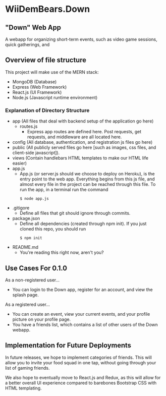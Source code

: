 # WiiDemBears.Down

## "Down" Web App

A webapp for organizing short-term events, such as video game sessions, quick gatherings, and  

## Overview of file structure

This project will make use of the MERN stack:
* MongoDB (Database)
* Express (Web Framework)
* React.js (UI Framework)
* Node.js (Javascript runtime environment)

### Explanation of Directory Structure

* app (All files that deal with backend setup of the application go here)
    * routes.js
       * Express app routes are defined here. Post requests, get requests, and middleware are all located here. 
* config (All database, authentication, and registration js files go here)
* public (All publicly served files go here [such as images, css files, and client-side javascript]).
* views (Contain handlebars HTML templates to make our HTML life easier)
* app.js
    * App.js (or server.js should we choose to deploy on Heroku), is the entry point to the web app. Everything begins from
    this js file, and almost every file in the project can be reached through this file. To run the app, in a terminal run
    the command 
        ```console 
        $ node app.js 
        ```
* .gitigore
    * Define all files that git should ignore through commits. 
* package.json
    * Define all dependencies (created through npm init). If you just cloned this repo, you should run
        ```console
        $ npm init
        ```
* README.md
    * You're reading this right now, aren't you?

## Use Cases For 0.1.0

As a non-registered user...

* You can login to the Down app, register for an account, and view the splash page.

As a registered user...
    
* You can create an event, view your current events, and your profile picture on your profile page. 
* You have a friends list, which contains a list of other users of the Down webapp.

## Implementation for Future Deployments

In future releases, we hope to implement categories of friends. This will allow you to invite your food squad in one tap, without going through your list of gaming friends. 

We also hope to eventually move to React.js and Redux, as this will allow for a better overall UI experience compared to barebones Bootstrap CSS with HTML templating. 
